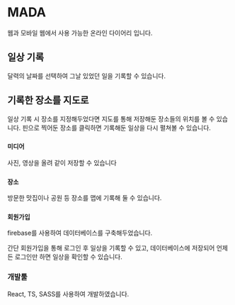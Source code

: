 # MADA

웹과 모바일 웹에서 사용 가능한 온라인 다이어리 입니다.

## 일상 기록

달력의 날짜를 선택하여 그날 있었던 일을 기록할 수 있습니다.

## 기록한 장소를 지도로

일상 기록 시 장소를 지정해두었다면 지도를 통해 저장해둔 장소들의 위치를 볼 수 있습니다.
핀으로 찍어둔 장소를 클릭하면 기록해둔 일상을 다시 펼쳐볼 수 있습니다.

### `미디어`

사진, 영상을 올려 같이 저장할 수 있습니다

### `장소`

방문한 맛집이나 공원 등 장소를 맵에 기록해 둘 수 있습니다.

### `회원가입`

firebase를 사용하여 데이터베이스를 구축해두었습니다.

간단 회원가입을 통해 로그인 후 일상을 기록할 수 있고, 데이터베이스에 저장되어 언제든 로그인만 하면 일상을 확인할 수 있습니다.

### 개발툴

React, TS, SASS를 사용하여 개발하였습니다.

